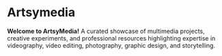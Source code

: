 # Artsymedia
**Welcome to ArtsyMedia!**   A curated showcase of multimedia projects, creative experiments, and professional resources highlighting expertise in videography, video editing, photography, graphic design, and storytelling.
